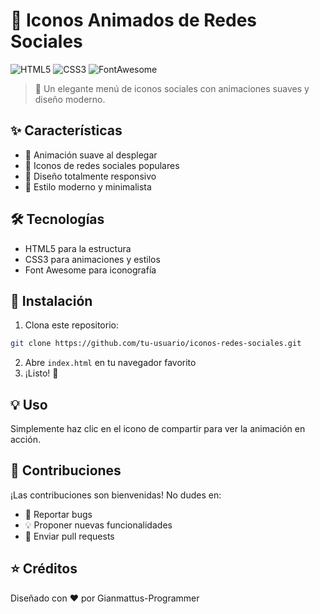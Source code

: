 # 🚀 Iconos Animados de Redes Sociales

![HTML5](https://img.shields.io/badge/html5-%23E34F26.svg?style=for-the-badge&logo=html5&logoColor=white)
![CSS3](https://img.shields.io/badge/css3-%231572B6.svg?style=for-the-badge&logo=css3&logoColor=white)
![FontAwesome](https://img.shields.io/badge/Font_Awesome-339AF0?style=for-the-badge&logo=fontawesome&logoColor=white)

> 💫 Un elegante menú de iconos sociales con animaciones suaves y diseño moderno.

## ✨ Características

- 🎯 Animación suave al desplegar
- 🌈 Iconos de redes sociales populares
- 📱 Diseño totalmente responsivo
- 🎨 Estilo moderno y minimalista

## 🛠️ Tecnologías

- HTML5 para la estructura
- CSS3 para animaciones y estilos
- Font Awesome para iconografía

## 🚀 Instalación

1. Clona este repositorio:
```bash
git clone https://github.com/tu-usuario/iconos-redes-sociales.git
```

2. Abre `index.html` en tu navegador favorito
3. ¡Listo! 🎉

## 💡 Uso

Simplemente haz clic en el icono de compartir para ver la animación en acción.

## 👥 Contribuciones

¡Las contribuciones son bienvenidas! No dudes en:
- 🐛 Reportar bugs
- 💡 Proponer nuevas funcionalidades
- 🔧 Enviar pull requests

## ⭐ Créditos

Diseñado con ❤️ por Gianmattus-Programmer


